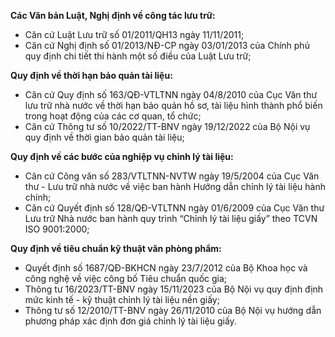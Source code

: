 **Các Văn bản Luật, Nghị định về công tác lưu trữ:**

- Căn cứ Luật Lưu trữ số 01/2011/QH13 ngày 11/11/2011;
- Căn cứ Nghị định số 01/2013/NĐ-CP ngày 03/01/2013 của Chính phủ quy định chi tiết thi hành một số điều của Luật Lưu trữ;

**Quy định về thời hạn bảo quản tài liệu:**

- Căn cứ Quy định số 163/QĐ-VTLTNN ngày 04/8/2010 của Cục Văn thư lưu trữ nhà nước về thời hạn bảo quản hồ sơ, tài liệu hình thành phổ biến trong hoạt động của các cơ quan, tổ chức;
- Căn cứ Thông tư số 10/2022/TT-BNV ngày 19/12/2022 của Bộ Nội vụ quy định về thời gian bảo quản tài liệu;

**Quy định về các bước của nghiệp vụ chỉnh lý tài liệu:**

- Căn cứ Công văn số 283/VTLTNN-NVTW ngày 19/5/2004 của Cục Văn thư - Lưu trữ nhà nước về việc ban hành Hướng dẫn chỉnh lý tài liệu hành chính;
- Căn cứ Quyết định số 128/QĐ-VTLTNN ngày 01/6/2009 của Cục Văn thư Lưu trữ Nhà nước ban hành quy trình “Chỉnh lý tài liệu giấy” theo TCVN ISO 9001:2000;

**Quy định về tiêu chuẩn kỹ thuật văn phòng phẩm:**

- Quyết định số 1687/QĐ-BKHCN ngày 23/7/2012 của Bộ Khoa học và công nghệ về việc công bố Tiêu chuẩn quốc gia;
- Thông tư 16/2023/TT-BNV ngày 15/11/2023 của Bộ Nội vụ quy định định mức kinh tế - kỹ thuật chỉnh lý tài liệu nền giấy;
- Thông tư số 12/2010/TT-BNV ngày 26/11/2010 của Bộ Nội vụ hướng dẫn phương pháp xác định đơn giá chỉnh lý tài liệu giấy.